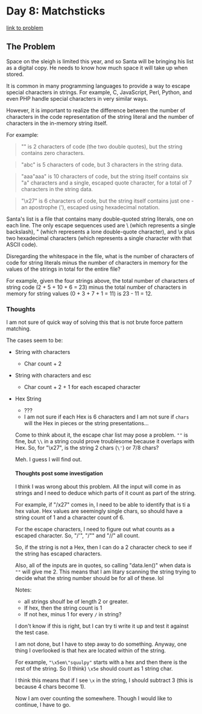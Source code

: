 # Day 8: Matchsticks

[link to problem](https://adventofcode.com/2015/day/8)

## The Problem

Space on the sleigh is limited this year, and so Santa will be bringing his list as a digital copy. He needs to know how much space it will take up when stored.

It is common in many programming languages to provide a way to escape special characters in strings. For example, C, JavaScript, Perl, Python, and even PHP handle special characters in very similar ways.

However, it is important to realize the difference between the number of characters in the code representation of the string literal and the number of characters in the in-memory string itself.

For example:

>"" is 2 characters of code (the two double quotes), but the string contains zero characters.

> "abc" is 5 characters of code, but 3 characters in the string data.

> "aaa\"aaa" is 10 characters of code, but the string itself contains six "a" characters and a single, escaped quote character, for a total of 7 characters in the string data.

> "\x27" is 6 characters of code, but the string itself contains just one - an apostrophe ('), escaped using hexadecimal notation.

Santa's list is a file that contains many double-quoted string literals, one on each line. The only escape sequences used are \\ (which represents a single backslash), \" (which represents a lone double-quote character), and \x plus two hexadecimal characters (which represents a single character with that ASCII code).

Disregarding the whitespace in the file, what is the number of characters of code for string literals minus the number of characters in memory for the values of the strings in total for the entire file?

For example, given the four strings above, the total number of characters of string code (2 + 5 + 10 + 6 = 23) minus the total number of characters in memory for string values (0 + 3 + 7 + 1 = 11) is 23 - 11 = 12.

### Thoughts

I am not sure of quick way of solving this that is not brute force pattern matching.

The cases seem to be:
- String with characters
  - Char count + 2
- String with characters and esc
  - Char count + 2 + 1 for each escaped character
- Hex String
  - ???
  - I am not sure if each Hex is 6 characters and I am not sure if `chars` will the Hex in pieces or the string presentations...
  
  
  Come to think about it, the escape char list may pose a problem. `""` is fine, but `\\` in a string could prove troublesome because it overlaps with Hex. So, for "\\x27", is the string 2 chars (`\'`) or 7/8 chars?
  
  Meh. I guess I will find out.
  
  #### Thoughts post some investigation
  
  I think I was wrong about this problem. All the input will come in as strings and I need to deduce which parts of it count as part of the string.
  
  For example, if "/x27" comes in, I need to be able to identify that is ti a hex value. Hex values are seemingly single chars, so should have a string count of 1 and a character count of 6.
  
  For the escape characters, I need to figure out what counts as a escaped character. So, "/'", "/"" and "//" all count. 
  
  So, if the string is not a Hex, then I can do a 2 character check to see if the string has escaped characters.
  
  Also, all of the inputs are in quotes, so calling "data.len()" when data is `""` will give me 2.
  This means that I am litary scanning the string trying to decide what the string number should be for all of these. lol
  
  Notes:
  - all strings shoulf be of length 2 or greater.
  - If hex, then the string count is 1
  - If not hex, minus 1 for every `/` in string?
  
  I don't know if this is right, but I can try ti write it up and test it against the test case.
  
  I am not done, but I have to step away to do something. Anyway, one thing I overlooked is that hex are located within of the string.
  
  For example, `"\x5em\"squulpy"` starts with a hex and then there is the rest of the string. So (I think) `\x5e` should count as 1 string char.
  
  I think this means that if I see `\x` in the string, I should subtract 3 (this is because 4 chars become 1).
  
  Now I am over counting the somewhere. Though I would like to continue, I have to go.

